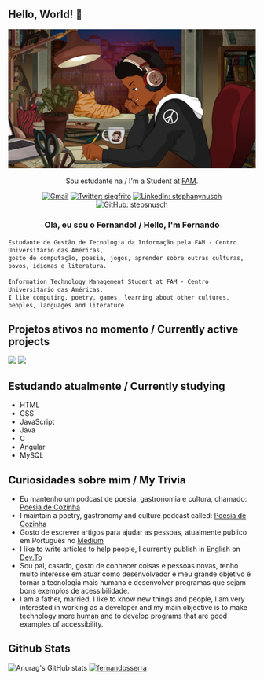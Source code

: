 ## Hello, World! 👋

<div align="center">
  
<img src="https://github.com/fernandosserra/fernandosserra/blob/main/lofi_me.jpg?raw=true" />

Sou estudante na / I'm a Student at [FAM](https://vemprafam.com.br/).

[![Gmail](https://img.shields.io/twitter/url?label=email&logo=gmail&style=social&url=http%3A%2F%2Fmailto%3Asiegrfried7%40gmail.com)](mailto:siegrfried@gmail.com)
[![Twitter: siegfrito](https://img.shields.io/twitter/follow/siegfrito?style=social)](https://twitter.com/siegfrito)
[![Linkedin: stephanynusch](https://img.shields.io/badge/-fernandosserra-blue?style=flat-square&logo=Linkedin&logoColor=white&link=https://www.linkedin.com/in/fernandosserra/)](https://www.linkedin.com/in/fernandosserra/)
[![GitHub: stebsnusch](https://img.shields.io/github/followers/fernandosserra?label=follow&style=social)](https://github.com/fernandosserra)
</div>


<h3 align="center">Olá, eu sou o Fernando! / Hello, I'm Fernando <br></h3>

```
Estudante de Gestão de Tecnologia da Informação pela FAM - Centro Universitário das Américas, 
gosto de computação, poesia, jogos, aprender sobre outras culturas, povos, idiomas e literatura.

Information Technology Management Student at FAM - Centro Universitário das Américas,
I like computing, poetry, games, learning about other cultures, peoples, languages and literature.
```

## Projetos ativos no momento / Currently active projects

<img src="https://progress-bar.dev/10/?title=C Dungeon Simulator" />

<img src="https://progress-bar.dev/10/?title=The Bard and Bird Bookstore" />


## Estudando atualmente / Currently studying

  - HTML
  - CSS
  - JavaScript
  - Java
  - C
  - Angular
  - MySQL

## Curiosidades sobre mim / My Trivia

- Eu mantenho um podcast de poesia, gastronomia e cultura, chamado: [Poesia de Cozinha](https://poesiadecozinha.com)
- I maintain a poetry, gastronomy and culture podcast called: [Poesia de Cozinha](https://poesiadecozinha.com)
- Gosto de escrever artigos para ajudar as pessoas, atualmente publico em Português no [Medium](https://siegrfried.medium.com)
- I like to write articles to help people, I currently publish in English on [Dev.To](https://dev.to/fernandosserra)
- Sou pai, casado, gosto de conhecer coisas e pessoas novas, tenho muito interesse em atuar como desenvolvedor e meu grande objetivo é tornar a tecnologia mais humana e desenvolver programas que sejam bons exemplos de acessibilidade.
- I am a father, married, I like to know new things and people, I am very interested in working as a developer and my main objective is to make technology more human and to develop programs that are good examples of accessibility.

## Github Stats

<!-- <span style="height ">
![Anurag's GitHub stats](https://github-readme-stats.vercel.app/api?username=fernandosserra&show_icons=true&theme=tokyonight)
</span> -->

![Anurag's GitHub stats](https://github-readme-stats.vercel.app/api?username=fernandosserra&show_icons=true&theme=tokyonight)
[![fernandosserra](https://github-readme-stats.vercel.app/api/top-langs/?username=fernandosserra&hide=html&layout=compact=true&theme=tokyonight)](https://github.com/fernandosserra/)
<!-- ![Top Langs](https://github-readme-stats.vercel.app/api/top-langs/?username=fernandosserra&layout=compact&theme=tokyonight) -->
